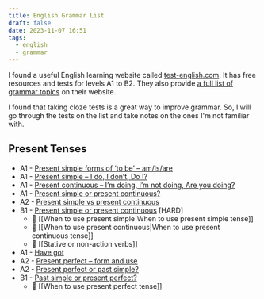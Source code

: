 ```yaml
---
title: English Grammar List
draft: false
date: 2023-11-07 16:51
tags:
  - english
  - grammar
---
```


I found a useful English learning website called [test-english.com](https://test-english.com/). It has free resources and tests for levels A1 to B2. They also provide [a full list of grammar topics](https://test-english.com/grammar-points/contents/) on their website.

I found that taking cloze tests is a great way to improve grammar. So, I will go through the tests on the list and take notes on the ones I'm not familiar with.

## Present Tenses
- A1 - [Present simple forms of ‘to be’ – am/is/are](https://test-english.com/grammar-points/a1/present-simple-forms-of-to-be/)
- A1 - [Present simple – I do, I don’t, Do I?](https://test-english.com/grammar-points/a1/present-simple/)
- A1 - [Present continuous – I’m doing, I’m not doing, Are you doing?](https://test-english.com/grammar-points/a1/present-continuous/)
- A1 - [Present simple or present continuous?](https://test-english.com/grammar-points/a1/present-simple-present-continuous/)
- A2 - [Present simple vs present continuous](https://test-english.com/grammar-points/a2/present-simple-continuous/)
- B1 - [Present simple or present continuous](https://test-english.com/grammar-points/b1/present-simple-present-continuous/) \[HARD\]
	- 📝 [[When to use present simple|When to use present simple tense]]
	- 📝 [[When to use present continuous|When to use present continuous tense]]
	- 📝 [[Stative or non-action verbs]]
- A1 - [Have got](https://test-english.com/grammar-points/a1/have-got/)
- A2 - [Present perfect – form and use](https://test-english.com/grammar-points/a2/present-perfect/)
- A2 - [Present perfect or past simple?](https://test-english.com/grammar-points/a2/present-perfect-or-past-simple/)
- B1 - [Past simple or present perfect?](https://test-english.com/grammar-points/b1/past-simple-present-perfect/)
	- 📝 [[When to use present perfect tense]]